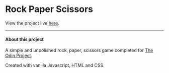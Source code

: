 # Rock Paper Scissors

View the project live [here](https://brenton-j-andrews.github.io/Rock_Paper-Scissors/).

---

#### About this project

A simple and unpolished rock, paper, scissors game completed for [The Odin Project](https://www.theodinproject.com/lessons/foundations-rock-paper-scissors). 

Created with vanilla Javascript, HTML and CSS.
